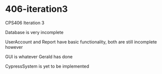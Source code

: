 # 406-iteration3
CPS406 Iteration 3

Database is very incomplete

UserAccount and Report have basic functionality, both are still incomplete however

GUI is whatever Gerald has done

CypressSystem is yet to be implemented
